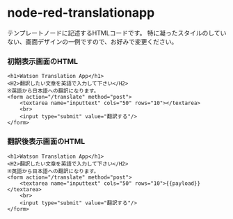 # node-red-translationapp

テンプレートノードに記述するHTMLコードです。
特に凝ったスタイルのしていない、画面デザインの一例ですので、お好みで変更ください。

### 初期表示画面のHTML
```
<h1>Watson Translation App</h1>
<H2>翻訳したい文章を英語で入力して下さい</H2>
※英語から日本語への翻訳になります。
<form action="/translate" method="post">
    <textarea name="inputtext" cols="50" rows="10"></textarea>
    <br>
    <input type="submit" value="翻訳する"/>
</form>
```

### 翻訳後表示画面のHTML
```
<h1>Watson Translation App</h1>
<H2>翻訳したい文章を英語で入力して下さい</H2>
※英語から日本語への翻訳になります。
<form action="/translate" method="post">
    <textarea name="inputtext" cols="50" rows="10">{{payload}}</textarea>
    <br>
    <input type="submit" value="翻訳する"/>
</form>
```
